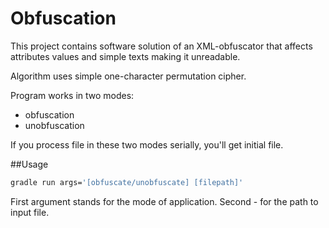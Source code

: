 # Obfuscation
This project contains software solution of an XML-obfuscator that affects attributes values and simple texts making it unreadable.

Algorithm uses simple one-character permutation cipher.

Program works in two modes:
- obfuscation
- unobfuscation

If you process file in these two modes serially, you'll get initial file.

##Usage

```bash
gradle run args='[obfuscate/unobfuscate] [filepath]'
``` 

First argument stands for the mode of application.
Second - for the path to input file.